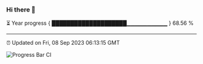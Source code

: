 ### Hi there 👋

⏳ Year progress { ████████████████████▁▁▁▁▁▁▁▁▁▁ } 68.56 %

---

⏰ Updated on Fri, 08 Sep 2023 06:13:15 GMT

![Progress Bar CI](https://github.com/liununu/liununu/workflows/Progress%20Bar%20CI/badge.svg)

